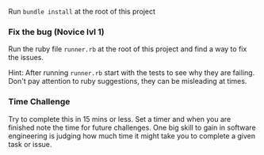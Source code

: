 Run `bundle install` at the root of this project

### Fix the bug (Novice lvl 1)

Run the ruby file `runner.rb` at the root of this project and find a way to fix the issues.

Hint: After running `runner.rb` start with the tests to see why they are failing. Don't pay attention to ruby suggestions, they can be misleading at times.

### Time Challenge
Try to complete this in 15 mins or less. Set a timer and when you are finished note the time for future challenges. One big skill to gain in software engineering is judging how much time it might take you to complete a given task or issue.
